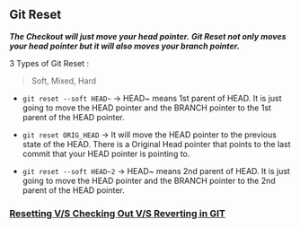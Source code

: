 ## Git Reset

***The Checkout will just move your head pointer.***
***Git Reset not only moves your head pointer but it will also moves your branch pointer.***

3 Types of Git Reset :
> Soft,
> Mixed,
> Hard

- `git reset --soft HEAD~` -> HEAD~ means 1st parent of HEAD.
It is just going to move the HEAD pointer and the BRANCH pointer to the 1st parent of the HEAD pointer.

- `git reset ORIG_HEAD` -> It will move the HEAD pointer to the previous state of the HEAD. There is a Original Head pointer that points to the last commit that your HEAD pointer is pointing to.

- `git reset --soft HEAD~2` -> HEAD~ means 2nd parent of HEAD.
It is just going to move the HEAD pointer and the BRANCH pointer to the 2nd parent of the HEAD pointer.




### [Resetting V/S Checking Out V/S Reverting in GIT](https://www.atlassian.com/git/tutorials/resetting-checking-out-and-reverting)

